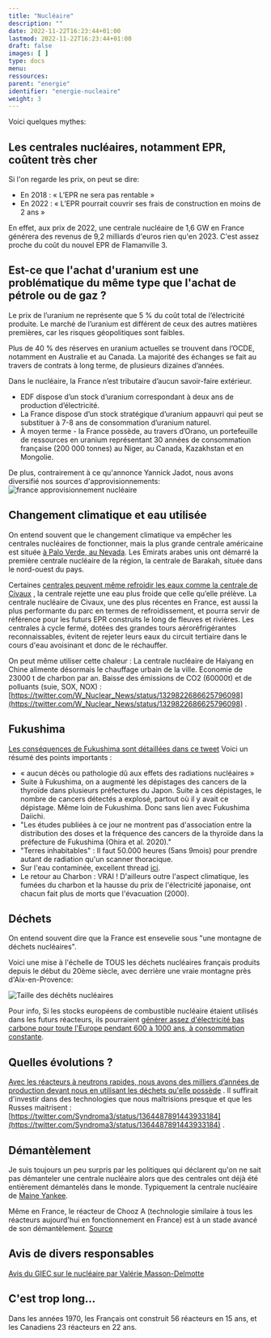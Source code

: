 ```yaml
---
title: "Nucléaire"
description: ""
date: 2022-11-22T16:23:44+01:00
lastmod: 2022-11-22T16:23:44+01:00
draft: false
images: [ ]
type: docs
menu:
ressources:
parent: "energie"
identifier: "energie-nucleaire"
weight: 3
---
```


Voici quelques mythes:

## Les centrales nucléaires, notamment EPR, coûtent très cher

Si l'on regarde les prix, on peut se dire:

- En 2018 : « L’EPR ne sera pas rentable »
- En 2022 : « L’EPR pourrait couvrir ses frais de construction en moins de 2 ans »

En effet, aux prix de 2022, une centrale nucléaire de 1,6 GW en France générera des revenus de 9,2 milliards d'euros
rien qu'en 2023. C'est assez proche du coût du nouvel EPR de Flamanville 3.

## Est-ce que l'achat d'uranium est une problématique du même type que l'achat de pétrole ou de gaz ?

Le prix de l’uranium ne représente que 5 % du coût total de l’électricité produite. Le marché de l’uranium est différent
de ceux des autres matières premières, car les risques géopolitiques sont faibles.

Plus de 40 % des réserves en uranium actuelles se trouvent dans l’OCDE, notamment en Australie et au Canada.
La majorité des échanges se fait au travers de contrats à long terme, de plusieurs dizaines d’années.

Dans le nucléaire, la France n’est tributaire d’aucun savoir-faire extérieur.

- EDF dispose d’un stock d’uranium correspondant à deux ans de production d’électricité.
- La France dispose d’un stock stratégique d’uranium appauvri qui peut se substituer à 7-8 ans de consommation d’uranium
  naturel.
- À moyen terme - la France possède, au travers d’Orano, un portefeuille de ressources en uranium représentant 30 années
  de consommation française (200 000 tonnes) au Niger, au Canada, Kazakhstan et en Mongolie.

De plus, contrairement à ce qu'annonce Yannick Jadot, nous avons diversifié nos sources d'approvisionnements:
![france approvisionnement nucléaire](france_approvisionnement_nucleaire.png)

## Changement climatique et eau utilisée

On entend souvent que le changement climatique va empêcher les centrales nucléaires de fonctionner, mais la plus grande
centrale américaine est
située [à Palo Verde, au Nevada](https://fr.wikipedia.org/wiki/Centrale_nucl%C3%A9aire_de_Palo_Verde). Les Emirats
arabes unis ont démarré la première centrale nucléaire de la région, la centrale de Barakah, située dans le nord-ouest
du pays.

Certaines [centrales peuvent même refroidir les eaux comme la centrale de Civaux](https://www.linkedin.com/posts/voix-du-nucleaire_civaux-nuclaezaire-vienne-activity-6943119520475561984-gTYB/?utm_source=linkedin_share&utm_medium=member_desktop_web)
, la centrale rejette une eau plus froide que celle qu’elle prélève. La centrale nucléaire de Civaux, une des plus
récentes en France, est aussi la plus performante du parc en termes de refroidissement, et pourra servir de référence
pour les futurs EPR construits le long de fleuves et rivières. Les centrales à cycle fermé, dotées des grandes tours
aéroréfrigérantes reconnaissables, évitent de rejeter leurs eaux du circuit tertiaire dans le cours d'eau avoisinant et
donc de le réchauffer.

On peut même utiliser cette chaleur : La centrale nucléaire de Haiyang en Chine alimente désormais le chauffage urbain
de la ville. Economie de 23000 t de charbon par an. Baisse des émissions de CO2 (60000t) et de polluants (suie, SOX,
NOX) : [https://twitter.com/W_Nuclear_News/status/1329822686625796098](https://twitter.com/W_Nuclear_News/status/1329822686625796098)
.

## Fukushima

[Les conséquences de Fukushima sont détaillées dans ce tweet](https://twitter.com/GillardVautier/status/1486714030047723531)
Voici un résumé des points importants :

- « aucun décès ou pathologie dû aux effets des radiations nucléaires »
- Suite à Fukushima, on a augmenté les dépistages des cancers de la thyroïde dans plusieurs préfectures du Japon. Suite
  à ces dépistages, le nombre de cancers détectés a explosé, partout où il y avait ce dépistage. Même loin de Fukushima.
  Donc sans lien avec Fukushima Daiichi.
- "Les études publiées à ce jour ne montrent pas d'association entre la distribution des doses et la fréquence des
  cancers de la thyroïde dans la préfecture de Fukushima (Ohira et al. 2020)."
- "Terres inhabitables" : Il faut 50.000 heures (5ans 9mois) pour prendre autant de radiation qu'un scanner thoracique.
- Sur l'eau contaminée, excellent thread [ici](https://twitter.com/GillardVautier/status/1486714030047723531).
- Le retour au Charbon : VRAI ! D'ailleurs outre l'aspect climatique, les fumées du charbon et la hausse du prix de
  l'électricité japonaise, ont chacun fait plus de morts que l'évacuation (2000).

## Déchets

On entend souvent dire que la France est ensevelie sous "une montagne de déchets nucléaires".

Voici une mise à l'échelle de TOUS les déchets nucléaires français produits depuis le début du 20ème siècle, avec
derrière une vraie montagne près d'Aix-en-Provence:

![Taille des déchêts nucléaires](dechets_nucleaire.jpeg)

Pour info, Si les stocks européens de combustible nucléaire étaient utilisés dans les futurs réacteurs, ils pourraient
[générer assez d'électricité bas carbone pour toute l'Europe pendant 600 à 1000 ans, à consommation constante](https://world-nuclear-news.org/Articles/Extract-energy-from-used-nuclear-fuel,-says-enviro).

## Quelles évolutions ?

[Avec les réacteurs à neutrons rapides, nous avons des milliers d’années de production devant nous en utilisant les
déchets qu'elle possède](https://www.transitionsenergies.com/reacteurs-neutrons-rapides-nous-avons-milliers-annees-production-en-utilisant-des-dechets/)
. Il suffirait d'investir dans des technologies que nous maîtrisions presque et que les Russes
maitrisent : [https://twitter.com/Syndroma3/status/1364487891443933184](https://twitter.com/Syndroma3/status/1364487891443933184)
.

## Démantèlement

Je suis toujours un peu surpris par les politiques qui déclarent qu'on ne sait pas démanteler une centrale nucléaire
alors que des centrales ont déjà été entièrement démantelés dans le monde. Typiquement la centrale nucléaire de [Maine
Yankee](https://fr.wikipedia.org/wiki/Centrale_nucl%C3%A9aire_de_Maine_Yankee).

Même en France, le réacteur de Chooz A (technologie similaire à tous les réacteurs aujourd'hui en fonctionnement en
France) est à un stade avancé de son démantèlement.
[Source](https://twitter.com/TristanKamin/status/1436414069641203715)

## Avis de divers responsables

[Avis du GIEC sur le nucléaire par Valérie Masson-Delmotte](https://twitter.com/valmasdel/status/1679492071839916039)

## C'est trop long...

Dans les années 1970, les Français ont construit 56 réacteurs en 15 ans, et les Canadiens 23 réacteurs en 22 ans.